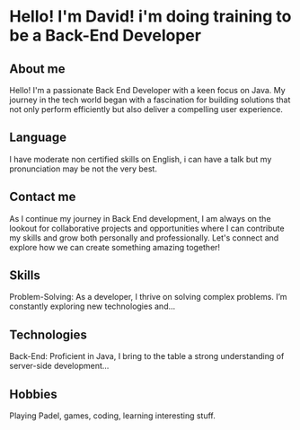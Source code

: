 # Hello! I'm David! i'm doing training to be a Back-End Developer

## About me
Hello! I'm a passionate Back End Developer with a keen focus on Java. My journey in the tech world began with a fascination for building solutions that not only perform efficiently but also deliver a compelling user experience.

## Language
I have moderate non certified skills on English, i can have a talk but my pronunciation may be not the very best.

## Contact me
As I continue my journey in Back End development, I am always on the lookout for collaborative projects and opportunities where I can contribute my skills and grow both personally and professionally. Let's connect and explore how we can create something amazing together!

## Skills
Problem-Solving: As a developer, I thrive on solving complex problems. I’m constantly exploring new technologies and...

## Technologies
Back-End: Proficient in Java, I bring to the table a strong understanding of server-side development...

## Hobbies
Playing Padel, games, coding, learning interesting stuff.

